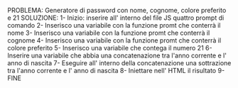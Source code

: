PROBLEMA: Generatore di password con nome, cognome, colore preferito e 21
SOLUZIONE:
1- Inizio: inserire all' interno del file JS quattro prompt di comando
2- Inserisco una variabile con la funzione promt che conterrà il nome 
3- Inserisco una variabile con la funzione promt che conterrà il cognome 
4- Inserisco una variabile con la funzione promt che conterrà il colore preferito 
5- Inserisco una variabile che contega il numero 21
6- Inserire una variabile che abbia una concatenazione tra l'anno corrente e l' anno di nascita
7- Eseguire all' interno della concatenazione una sottrazione tra l'anno corrente e l' anno di nascita
8- Iniettare nell' HTML il risultato
9- FINE
